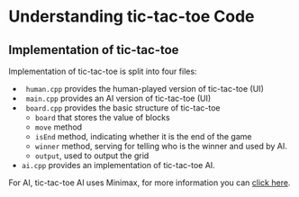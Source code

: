 # Understanding tic-tac-toe Code

## Implementation of  tic-tac-toe

Implementation of  tic-tac-toe is split into four files:

- ` human.cpp` provides the human-played version of  tic-tac-toe (UI)
- ` main.cpp` provides an AI version of  tic-tac-toe (UI)
- ` board.cpp` provides the basic structure of  tic-tac-toe
  - `board` that stores the value of blocks
  - `move` method
  - `isEnd` method, indicating whether it is the end of the game
  - `winner` method, serving for telling who is the winner and used by AI.
  - `output`, used to output the grid
- `ai.cpp` provides an implementation of tic-tac-toe AI.

For AI,  tic-tac-toe AI uses Minimax, for more information you can [click here](https://www.geeksforgeeks.org/minimax-algorithm-in-game-theory-set-1-introduction/).
